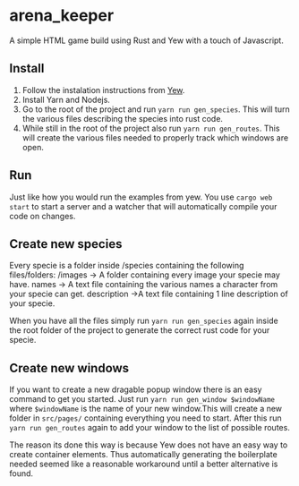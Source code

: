 # arena_keeper

A simple HTML game build using Rust and Yew with a touch of Javascript.

## Install
1. Follow the instalation instructions from [Yew](https://github.com/DenisKolodin/yew/tree/0.4.0).
2. Install Yarn and Nodejs.
3. Go to the root of the project and run `yarn run gen_species`. This will turn the various files describing the species into rust code.
4. While still in the root of the project also run `yarn run gen_routes`. This will create the various files needed to properly track which windows are open. 

## Run
Just like how you would run the examples from yew.
You use `cargo web start` to start a server and a watcher that will automatically compile your code on changes.

## Create new species
 Every specie is a folder inside /species containing the following files/folders:
 /images -> A folder containing every image your specie may have.
 names -> A text file containing the various names a character from your specie can get.
 description ->A text file containing 1 line description of your specie.
 
 When you have all the files simply run `yarn run gen_species` again inside the root folder of the project to generate the correct rust code for your specie. 

## Create new windows
 If you want to create a new dragable popup window there is an easy command to get you started. Just run `yarn run gen_window $windowName` where `$windowName` is the name of your new window.This will create a new folder in `src/pages/` containing everything you need to start. After this run `yarn run gen_routes` again to add your window to the list of possible routes.
 
 The reason its done this way is because Yew does not have an easy way to create container elements. Thus automatically generating the boilerplate needed seemed like a reasonable workaround until a better alternative is found.
